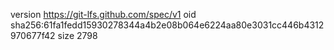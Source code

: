 version https://git-lfs.github.com/spec/v1
oid sha256:61fa1fedd15930278344a4b2e08b064e6224aa80e3031cc446b4312970677f42
size 2798
